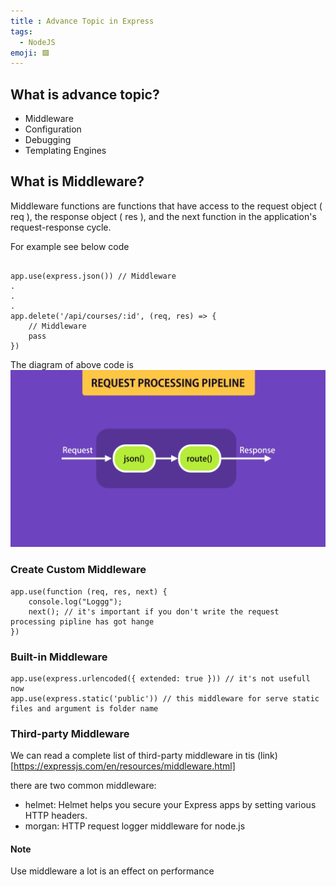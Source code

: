 ```yaml
---
title : Advance Topic in Express
tags:
  - NodeJS
emoji: 🟩
---
```

## What is advance topic?
- Middleware
- Configuration
- Debugging
- Templating Engines

## What is Middleware?
Middleware functions are functions that have access to the request object ( req ), the response object ( res ), and the next function in the application's request-response cycle.

For example see below code

```JS

app.use(express.json()) // Middleware
.
.
.
app.delete('/api/courses/:id', (req, res) => {
    // Middleware
    pass
})
```
The diagram of above code is
![](images/Middleware.png)

### Create Custom Middleware

```JS
app.use(function (req, res, next) {
    console.log("Loggg");
    next(); // it's important if you don't write the request processing pipline has got hange
})
```

### Built-in Middleware
```JS
app.use(express.urlencoded({ extended: true })) // it's not usefull now 
app.use(express.static('public')) // this middleware for serve static files and argument is folder name
```

### Third-party Middleware
We can read a complete list of third-party middleware in tis (link)[https://expressjs.com/en/resources/middleware.html]

there are two common middleware:
- helmet: Helmet helps you secure your Express apps by setting various HTTP headers.
- morgan: HTTP request logger middleware for node.js

#### Note 
Use middleware a lot is an effect on performance